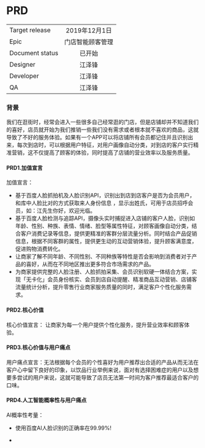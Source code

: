 # PRD

|         |            |
| ------------- |:-------------:|
| Target release     | 2019年12月1日 |
| Epic      |  门店智能顾客管理   |
| Document status | 已开始      |
| Designer        | 江泽锋 |
| Developer       | 江泽锋 |
| QA | 江泽锋  |

 

### 背景
我们在逛街时，经常会进入一些很多自己经常逛的门店，但是店铺却并不知道我们的喜好，店员就开始为我们推销一些我们没有需求或者根本就不喜欢的商品，这就导致了不好的服务体验。如果有一个APP可以将店铺所有会员都记住并且识别出来，每次到店时，可以根据用户特征，对用户画像自动分类，对到店的客户实行精准营销，这不仅提高了顾客的体验，同时提高了店铺的营业效率以及服务质量。

#### PRD1.加值宣言 

加值宣言：  
* 基于百度人脸抓拍机及人脸识别API，识别出到店到店客户是否为会员用户，和库中人脸比对的方式获取来人身份信息 ，显示出姓氏，可用于店员招呼会员，如：江先生你好，欢迎光临。
* 基于百度人脸检测与追踪API，摄像头实时捕捉进入店铺的客户人脸，识别如年龄、性别、种族、表情、情绪、脸型等属性特征，对顾客画像自动分类，结合客户消费记录等信息，提供更精准的客群分层流量分析。同时结合产品促销信息，根据不同客群的属性，提供更生动的互动营销体验，提升顾客满意度，促进购物消费转化。
* 让商家了解不同年龄、不同性别、不同种族等特性是否会影响到消费者对于产品的喜好，从而在不同地区推出更多符合市场需求的产品。
* 为商家提供完整的人脸注册、人脸抓拍采集、会员识别软硬一体结合方案，实现「无卡化」会员身份核实、会员到店自动提醒、精准商品互动营销、店铺客流量统计分析，提升零售行业商家服务质量的同时，满足客户个性化服务需求。

#### PRD2.核心价值 

核心价值宣言：  让商家为每一个用户提供个性化服务，提升营业效率和顾客体验。

#### PRD3.核心价值与用户痛点 

用户痛点宣言：无法根据每个会员的个性喜好为用户推荐出合适的产品从而无法在客户心中留下良好的印象，以饮品行业举例来说，面对有选择困难症的用户以及想要多尝试的用户来说，这就可能导致了店员无法第一时间为客户推荐最适合客户的口味。

#### PRD4.人工智能概率性与用户痛点 

AI概率性考量：
* 使用百度AI人脸识别的正确率在99.99%!

* 